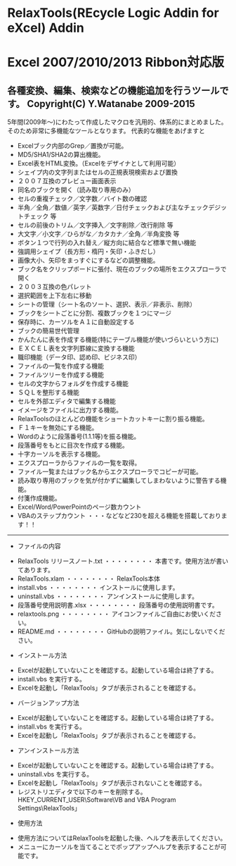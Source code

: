 # RelaxTools(REcycle Logic Addin for eXcel) Addin 
# Excel 2007/2010/2013 Ribbon対応版
各種変換、編集、検索などの機能追加を行うツールです。
Copyright(C) Y.Watanabe 2009-2015
---
5年間(2009年～)にわたって作成したマクロを汎用的、体系的にまとめました。
そのため非常に多機能なツールとなります。
代表的な機能をあげますと

* Excelブック内部のGrep／置換が可能。
* MD5/SHA1/SHA2の算出機能。
* Excel表をHTML変換。（Excelをデザイナとして利用可能）
* シェイプ内の文字列またはセルの正規表現検索および置換
* ２００７互換のプレビュー画面表示
* 同名のブックを開く（読み取り専用のみ）
* セルの重複チェック／文字数／バイト数の確認
* 半角／全角／数値／英字／英数字／日付チェックおよび主なチェックデジットチェック  等
* セルの前後のトリム／文字挿入／文字削除／改行削除  等
* 大文字／小文字／ひらがな／カタカナ／全角／半角変換  等
* ボタン１つで行列の入れ替え／縦方向に結合など標準で無い機能
* 強調用シェイプ（長方形・楕円・矢印・ふきだし）
* 画像大小、矢印をまっすぐにするなどの調整機能。
* ブック名をクリップボードに張付、現在のブックの場所をエクスプローラで開く
* ２００３互換の色パレット
* 選択範囲を上下左右に移動
* シートの管理（シート名のソート、選択、表示／非表示、削除）
* ブックをシートごとに分割、複数ブックを１つにマージ
* 保存時に、カーソルをＡ１に自動設定する
* ブックの簡易世代管理
* かんたんに表を作成する機能(特にテーブル機能が使いづらいという方に)
* ＥＸＣＥＬ表を文字列罫線に変換する機能
* 職印機能（データ印、認め印、ビジネス印）
* ファイルの一覧を作成する機能
* ファイルツリーを作成する機能
* セルの文字からフォルダを作成する機能
* ＳＱＬを整形する機能
* セルを外部エディタで編集する機能
* イメージをファイルに出力する機能。
* RelaxToolsのほとんどの機能をショートカットキーに割り振る機能。
* Ｆ１キーを無効にする機能。
* Wordのように段落番号(1.1.1等)を振る機能。
* 段落番号をもとに目次を作成する機能。
* 十字カーソルを表示する機能。
* エクスプローラからファイルの一覧を取得。
* ファイル一覧またはブック名からエクスプローラでコピーが可能。
* 読み取り専用のブックを気が付かずに編集してしまわないように警告する機能。
* 付箋作成機能。
* Excel/Word/PowerPointのページ数カウント
* VBAのステップカウント
・・・などなど230を超える機能を搭載しております！！

---

* ファイルの内容
 - RelaxTools リリースノート.txt  ・・・・・・・・ 本書です。使用方法が書いてあります。
 - RelaxTools.xlam                ・・・・・・・・ RelaxTools本体
 - install.vbs                    ・・・・・・・・ インストールに使用します。
 - uninstall.vbs                  ・・・・・・・・ アンインストールに使用します。
 - 段落番号使用説明書.xlsx        ・・・・・・・・ 段落番号の使用説明書です。
 - relaxtools.png                 ・・・・・・・・ アイコンファイルご自由にお使いください。
 - README.md                      ・・・・・・・・ GitHubの説明ファイル。気にしないでください。

* インストール方法
 - Excelが起動していないことを確認する。起動している場合は終了する。
 - install.vbs を実行する。
 - Excelを起動し「RelaxTools」タブが表示されることを確認する。

* バージョンアップ方法
 - Excelが起動していないことを確認する。起動している場合は終了する。
 - install.vbs を実行する。
 - Excelを起動し「RelaxTools」タブが表示されることを確認する。

* アンインストール方法
 - Excelが起動していないことを確認する。起動している場合は終了する。
 - uninstall.vbs を実行する。
 - Excelを起動し「RelaxTools」タブが表示されないことを確認する。
 - レジストリエディタで以下のキーを削除する。HKEY_CURRENT_USER\Software\VB and VBA Program Settings\RelaxTools」

* 使用方法
 - 使用方法についてはRelaxToolsを起動した後、ヘルプを表示してください。
 - メニューにカーソルを当てることでポップアップヘルプを表示することが可能です。
